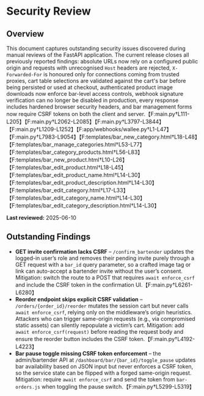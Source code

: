 # Security Review

## Overview
This document captures outstanding security issues discovered during manual reviews of the FastAPI application. The current release closes all previously reported findings: absolute URLs now rely on a configured public origin and requests with unrecognised `Host` headers are rejected, `X-Forwarded-For` is honoured only for connections coming from trusted proxies, cart table selections are validated against the cart's bar before being persisted or used at checkout, authenticated product image downloads now enforce bar-level access controls, webhook signature verification can no longer be disabled in production, every response includes hardened browser security headers, and bar management forms now require CSRF tokens on both the client and server.【F:main.py†L111-L205】【F:main.py†L2062-L2085】【F:main.py†L3797-L3844】【F:main.py†L1209-L1252】【F:app/webhooks/wallee.py†L1-L47】【F:main.py†L7983-L9054】【F:templates/bar_new_category.html†L18-L48】【F:templates/bar_manage_categories.html†L53-L77】【F:templates/bar_category_products.html†L56-L83】【F:templates/bar_new_product.html†L10-L26】【F:templates/bar_edit_product.html†L18-L45】【F:templates/bar_edit_product_name.html†L14-L30】【F:templates/bar_edit_product_description.html†L14-L30】【F:templates/bar_edit_category.html†L17-L33】【F:templates/bar_edit_category_name.html†L14-L30】【F:templates/bar_edit_category_description.html†L14-L30】

**Last reviewed:** 2025-06-10

## Outstanding Findings

- **GET invite confirmation lacks CSRF** – `/confirm_bartender` updates the logged-in
  user’s role and removes their pending invite purely through a GET request with a
  `bar_id` query parameter, so a crafted image tag or link can auto-accept a
  bartender invite without the user’s consent. Mitigation: switch the route to a
  POST that requires `await enforce_csrf` and include the CSRF token in the
  confirmation UI.【F:main.py†L6261-L6280】
- **Reorder endpoint skips explicit CSRF validation** –
  `/orders/{order_id}/reorder` mutates the session cart but never calls
  `await enforce_csrf`, relying only on the middleware’s origin heuristics.
  Attackers who can trigger same-origin requests (e.g., via compromised static
  assets) can silently repopulate a victim’s cart. Mitigation: add
  `await enforce_csrf(request)` before reading the request body and ensure the
  reorder button includes the CSRF token.【F:main.py†L4192-L4223】
- **Bar pause toggle missing CSRF token enforcement** – the admin/bartender API at
  `/dashboard/bar/{bar_id}/toggle_pause` updates bar availability based on JSON
  input but never enforces a CSRF token, so the service state can be flipped with a
  forged same-origin request. Mitigation: require `await enforce_csrf` and send the
  token from `bar-orders.js` when toggling the pause switch.【F:main.py†L5299-L5319】
